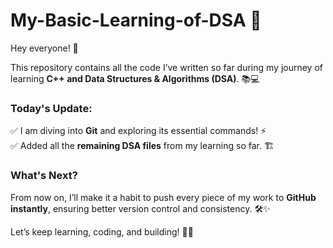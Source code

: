 # **My-Basic-Learning-of-DSA** 🚀  

Hey everyone! 👋  

This repository contains all the code I’ve written so far during my journey of learning **C++ and Data Structures & Algorithms (DSA)**. 📚💻  

### **Today's Update:**
✅ I am diving into **Git** and exploring its essential commands! ⚡  
✅ Added all the **remaining DSA files** from my learning so far. 🏗️  

### **What's Next?**  
From now on, I’ll make it a habit to push every piece of my work to **GitHub instantly**, ensuring better version control and consistency. 🛠️✨  

Let’s keep learning, coding, and building! 💪🔥  